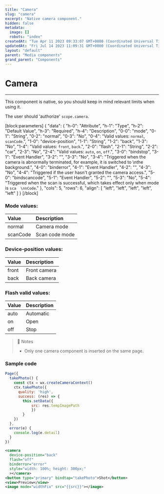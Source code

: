 ```yaml
---
title: "Camera"
slug: "camera"
excerpt: "Native camera component."
hidden: false
metadata: 
  image: []
  robots: "index"
createdAt: "Tue Apr 11 2023 09:33:07 GMT+0000 (Coordinated Universal Time)"
updatedAt: "Fri Jul 14 2023 11:09:31 GMT+0000 (Coordinated Universal Time)"
layout: "default"
parent: "Media components"
grand_parent: "Components"
---
```

# Camera 
*** 
This component is native, so you should keep in mind relevant limits when using it.

The user should 'authorize' `scope.camera`.

[block:parameters]
{
  "data": {
    "h-0": "Attribute",
    "h-1": "Type",
    "h-2": "Default Value",
    "h-3": "Required",
    "h-4": "Description",
    "0-0": "mode",
    "0-1": "String",
    "0-2": "normal",
    "0-3": "No",
    "0-4": "Valid values: `normal`, `scanCode`.",
    "1-0": "device-position",
    "1-1": "String",
    "1-2": "back",
    "1-3": "No",
    "1-4": "Valid values: `front`, `back`.",
    "2-0": "flash",
    "2-1": "String",
    "2-2": "car",
    "2-3": "No",
    "2-4": "Valid values: `auto`, `on`, `off`.",
    "3-0": "bindstop",
    "3-1": "Event Handler",
    "3-2": "",
    "3-3": "No",
    "3-4": "Triggered when the camera is abnormally terminated, for example, it is switched to  \nthe background.",
    "4-0": "binderror",
    "4-1": "Event Handler",
    "4-2": "",
    "4-3": "No",
    "4-4": "Triggered if the user hasn't granted the camera access.",
    "5-0": "bindscancode",
    "5-1": "Event Handler",
    "5-2": "",
    "5-3": "No",
    "5-4": "Triggered when the scan is successful, which takes effect only when mode is `sca  \nnCode`."
  },
  "cols": 5,
  "rows": 6,
  "align": [
    "left",
    "left",
    "left",
    "left",
    "left"
  ]
}
[/block]


### Mode values:

| Value    | Description    |
| :------- | :------------- |
| normal   | Camera mode    |
| scanCode | Scan code mode |

### Device-position values:

| Value | Description  |
| :---- | :----------- |
| front | Front camera |
| back  | Back camera  |

### Flash valid values:

| Value | Description |
| :---- | :---------- |
| auto  | Automatic   |
| on    | Open        |
| off   | Stop        |

> 📘 Notes
> 
> - Only one camera component is inserted on the same page.

### Sample code

```javascript
Page({
  takePhoto() {
    const ctx = wx.createCameraContext()
    ctx.takePhoto({
      quality: 'high',
      success: (res) => {
        this.setData({
        	src: res.tempImagePath
    		})
  		}
  	})
  },
  error(e) {
  	console.log(e.detail)
  }
})

```
```xml WXML
<camera
  device-position="back"
  flash="off"
  binderror="error"
  style="width: 100%; height: 300px;"
  ></camera>
<button type="primary" bindtap="takePhoto">Shot</button>
<view>Preview</view>
<image mode="widthFix" src="{{src}}"></image>
```
